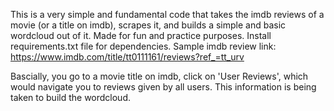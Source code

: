 This is a very simple and fundamental code that takes the imdb reviews of a movie (or a title on imdb), scrapes it, and builds a simple and basic wordcloud out of it.
Made for fun and practice purposes.
Install requirements.txt file for dependencies.
Sample imdb review link: https://www.imdb.com/title/tt0111161/reviews?ref_=tt_urv

Bascially, you go to a movie title on imdb, click on 'User Reviews', which would navigate you to reviews given by all users. This information is being taken to build the wordcloud.
